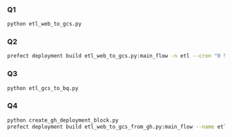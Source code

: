 ### Q1
```bash
python etl_web_to_gcs.py
```

### Q2
```bash
prefect deployment build etl_web_to_gcs.py:main_flow -n etl --cron "0 5 1 * *" -a
```

### Q3
```bash
python etl_gcs_to_bq.py
```

### Q4
```bash
python create_gh_deployment_block.py
prefect deployment build etl_web_to_gcs_from_gh.py:main_flow --name etl-web-to-gcs-via-github --tag main -sb github/main
```